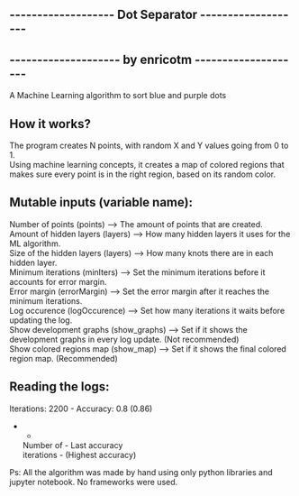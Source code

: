 ------------------- Dot Separator -------------------  
---
-------------------- by enricotm --------------------
---

A Machine Learning algorithm to sort blue and purple dots

How it works?  
---
The program creates N points, with random X and Y values going from 0 to 1.  
Using machine learning concepts, it creates a map of colored regions that makes sure every point is in the right region, based on its random color.

Mutable inputs (variable name):  
---
Number of points (points) --> The amount of points that are created.  
Amount of hidden layers (layers) --> How many hidden layers it uses for the ML algorithm.  
Size of the hidden layers (layers) --> How many knots there are in each hidden layer.  
Minimum iterations (minIters) --> Set the minimum iterations before it accounts for error margin.  
Error margin (errorMargin) --> Set the error margin after it reaches the minimum iterations.  
Log occurence (logOccurence) --> Set how many iterations it waits before updating the log.  
Show development graphs (show_graphs) --> Set if it shows the development graphs in every log update. (Not recommended)  
Show colored regions map (show_map) --> Set if it shows the final colored region map. (Recommended)  

Reading the logs:  
---
Iterations: 2200 - Accuracy: 0.8 (0.86)   
- - 
   Number of     -    Last accuracy         
   iterations    -  (Highest accuracy)   

Ps: All the algorithm was made by hand using only python libraries and jupyter notebook. No frameworks were used.
